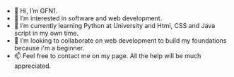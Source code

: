 - 👋 Hi, I’m GFN1.
- 👀 I’m interested in software and web development.
- 🌱 I’m currently learning Python at University and Html, CSS and Java script in my own time.
- 💞️ I’m looking to collaborate on web development to build my foundations because i'm a beginner.
- 📫 Feel free to contact me on my page. All the help will be much appreciated.

<!---
GFN1/GFN1 is a ✨ special ✨ repository because its `README.md` (this file) appears on your GitHub profile.
You can click the Preview link to take a look at your changes.
--->

